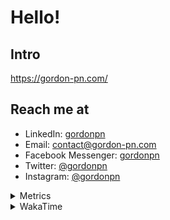 # Hello!

## Intro

<https://gordon-pn.com/>

## Reach me at

- LinkedIn: [gordonpn](https://www.linkedin.com/in/gordonpn/)
- Email: [contact@gordon-pn.com](mailto:contact@gordon-pn.com)
- Facebook Messenger: [gordonpn](https://www.messenger.com/t/Gordonpn)
- Twitter: [@gordonpn](https://twitter.com/Gordonpn)
- Instagram: [@gordonpn](https://www.instagram.com/gordonpn/)

<details>
  <summary>Metrics</summary>

  <img align="center" src="https://github.com/gordonpn/gordonpn/blob/master/github-metrics.svg" alt="GitHub Metrics">

</details>

<details>
  <summary>WakaTime</summary>

  <!--START_SECTION:waka-->
📊 **This Week I Spent My Time On** 

```text
💬 Programming Languages: 
Other                    31 hrs 47 mins      ███████████████████████░░   90.69 % 
Java                     1 hr 35 mins        █░░░░░░░░░░░░░░░░░░░░░░░░   04.55 % 
JavaScript               31 mins             ░░░░░░░░░░░░░░░░░░░░░░░░░   01.50 % 
Brazil Dependency Config 26 mins             ░░░░░░░░░░░░░░░░░░░░░░░░░   01.24 % 
HTML                     22 mins             ░░░░░░░░░░░░░░░░░░░░░░░░░   01.05 % 

🔥 Editors: 
Chrome                   21 hrs 37 mins      ███████████████░░░░░░░░░░   61.68 % 
Slack                    3 hrs 31 mins       ███░░░░░░░░░░░░░░░░░░░░░░   10.06 % 
iTerm2                   2 hrs 30 mins       ██░░░░░░░░░░░░░░░░░░░░░░░   07.15 % 
IntelliJ IDEA            2 hrs 17 mins       ██░░░░░░░░░░░░░░░░░░░░░░░   06.54 % 
Messages                 1 hr 30 mins        █░░░░░░░░░░░░░░░░░░░░░░░░   04.30 % 
```


 Last Updated on 10/05/2025 10:25:24 UTC
<!--END_SECTION:waka-->
</details>
